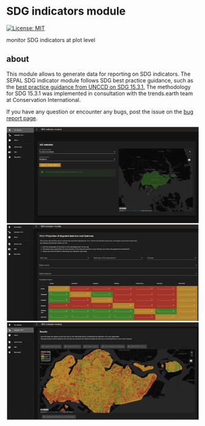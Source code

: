 # SDG indicators module

[![License: MIT](https://img.shields.io/badge/License-MIT-yellow.svg)](https://opensource.org/licenses/MIT)

monitor SDG indicators at plot level

## about 

This module allows to generate data for reporting on SDG indicators. The SEPAL SDG indicator module follows SDG best practice guidance, such as the [best practice guidance from UNCCD on SDG 15.3.1.](https://prais.unccd.int/sites/default/files/helper_documents/4-GPG_15.3.1_EN.pdf) The methodology for SDG 15.3.1 was implemented in consultation with the trends.earth team at Conservation International.

If you have any question or encounter any bugs, post the issue on the [bug report page](https://github.com/12rambau/sdg_indicators_module/issues/new).

![select aoi](https://raw.githubusercontent.com/12rambau/sdg_indicators_module/master/doc/img/aoi_select.png)
![setup your parameters](https://raw.githubusercontent.com/12rambau/sdg_indicators_module/master/doc/img/parameters.png)
![display results](https://raw.githubusercontent.com/12rambau/sdg_indicators_module/master/doc/img/results.png)
